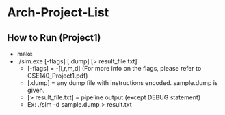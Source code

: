 # Arch-Project-List
## How to Run (Project1)
* make
* ./sim.exe [-flags] [.dump] [> result_file.txt]
  * [-flags] = -[i,r,m,d] (For more info on the flags, please refer to CSE140_Project1.pdf)
  * [.dump] = any dump file with instructions encoded. sample.dump is given.
  * [> result_file.txt] = pipeline output (except DEBUG statement)
  * Ex: ./sim -d sample.dump > result.txt